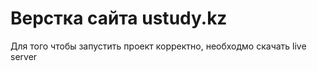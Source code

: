 # Верстка сайта ustudy.kz 
Для того чтобы запустить проект корректно, необходмо скачать live server  
